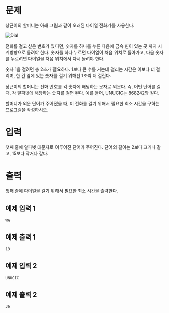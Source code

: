 문제
============
상근이의 할머니는 아래 그림과 같이 오래된 다이얼 전화기를 사용한다.

![Dial](https://upload.acmicpc.net/9c88dd24-3a4c-4a09-bc50-e6496958214d/-/preview/)

전화를 걸고 싶은 번호가 있다면, 숫자를 하나를 누른 다음에 금속 핀이 있는 곳 까지 시계방향으로 돌려야 한다. 숫자를 하나 누르면 다이얼이 처음 위치로 돌아가고, 다음 숫자를 누르려면 다이얼을 처음 위치에서 다시 돌려야 한다.

숫자 1을 걸려면 총 2초가 필요하다. 1보다 큰 수를 거는데 걸리는 시간은 이보다 더 걸리며, 한 칸 옆에 있는 숫자를 걸기 위해선 1초씩 더 걸린다.

상근이의 할머니는 전화 번호를 각 숫자에 해당하는 문자로 외운다. 즉, 어떤 단어를 걸 때, 각 알파벳에 해당하는 숫자를 걸면 된다. 예를 들어, UNUCIC는 868242와 같다.

할머니가 외운 단어가 주어졌을 때, 이 전화를 걸기 위해서 필요한 최소 시간을 구하는 프로그램을 작성하시오.

입력
============
첫째 줄에 알파벳 대문자로 이루어진 단어가 주어진다. 단어의 길이는 2보다 크거나 같고, 15보다 작거나 같다.

출력
=============
첫째 줄에 다이얼을 걸기 위해서 필요한 최소 시간을 출력한다.

예제 입력 1 
----------
```
WA
```
예제 출력 1 
----------
```
13
```
예제 입력 2 
----------
```
UNUCIC
```

예제 출력 2 
-----
```
36
```
